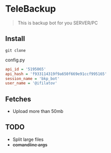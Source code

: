 # TeleBackup

> This is backup bot for you SERVER/PC

## Install

```shell
git clone 
```

config.py
```ini
api_id = '5195065'
api_hash = 'f933114319f9a650f669e91ccf995165'
session_name = 'bkp_bot'
user_name = '@ifilatov'
```

## Fetches

- Upload more than 50mb 

## TODO

- Split large files
- ~~comandline args~~